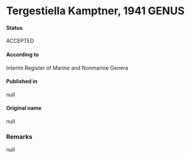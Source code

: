 Tergestiella Kamptner, 1941 GENUS
=======

#### Status
ACCEPTED

#### According to
Interim Register of Marine and Nonmarine Genera

#### Published in
null

#### Original name
null

### Remarks
null